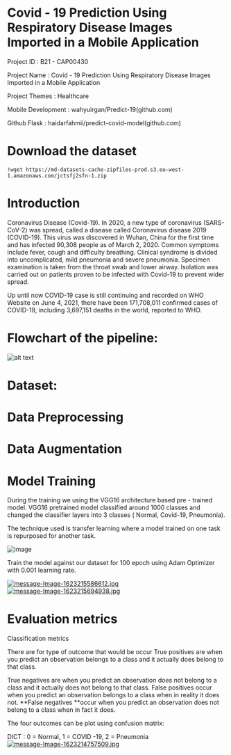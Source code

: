 # Covid - 19 Prediction Using Respiratory Disease Images Imported in a Mobile Application


Project ID : B21 - CAP00430

Project Name : Covid - 19 Prediction Using Respiratory Disease Images Imported in a Mobile Application 

Project Themes : Healthcare

Mobile Development : wahyuirgan/Predict-19(github.com)

Github Flask : haidarfahmii/predict-covid-model(github.com)




# Download the dataset

```
!wget https://md-datasets-cache-zipfiles-prod.s3.eu-west-1.amazonaws.com/jctsfj2sfn-1.zip
```


# Introduction

Coronavirus Disease (Covid-19). In 2020, a new type of coronavirus (SARS-CoV-2) was spread, called a disease called Coronavirus disease 2019 (COVID-19). This virus was discovered in Wuhan, China for the first time and has infected 90,308 people as of March 2, 2020. Common symptoms include fever, cough and difficulty breathing. Clinical syndrome is divided into uncomplicated, mild pneumonia and severe pneumonia. Specimen examination is taken from the throat swab and lower airway. Isolation was carried out on patients proven to be infected with Covid-19 to prevent wider spread.

Up until now COVID-19 case is still continuing and recorded on WHO Website on June 4, 2021, there have been 171,708,011 confirmed cases of COVID-19, including 3,697,151 deaths in the world, reported to WHO.


# Flowchart of the pipeline:

![alt text](https://raw.githubusercontent.com/ramkicse/covid19-chest-x-ray/master/readme_assets/flowchart.jpg)

# Dataset:

# Data Preprocessing 

# Data Augmentation


# Model Training
During the training we using the VGG16 architecture based pre - trained model. VGG16 pretrained model classified around 1000 classes and changed the classifier layers into 3 classes ( Normal, Covid-19, Pneumonia).

The technique used is transfer learning where a model trained on one task is repurposed for another task.

![image](https://user-images.githubusercontent.com/67178498/121296609-2828e200-c91b-11eb-9352-ac5a6b801137.png)


Train the model against our dataset for 100 epoch using Adam Optimizer with 0.001 learning rate.

[![message-Image-1623215586612.jpg](https://i.postimg.cc/W4RypSxD/message-Image-1623215586612.jpg)](https://postimg.cc/xXR5tGfY)
[![message-Image-1623215694938.jpg](https://i.postimg.cc/vB0Xnv2t/message-Image-1623215694938.jpg)](https://postimg.cc/G8skwvC4)


# Evaluation metrics 

Classification metrics

There are for type of outcome that would be occur
True positives are when you predict an observation belongs to a class and it actually does belong to that class.

True negatives are when you predict an observation does not belong to a class and it actually does not belong to that class.
False positives occur when you predict an observation belongs to a class when in reality it does not.
**False negatives **occur when you predict an observation does not belong to a class when in fact it does.

The four outcomes can be plot using confusion matrix:

DICT : 0 = Normal, 1 = COVID -19, 2 = Pneumonia
[![message-Image-1623214757509.jpg](https://i.postimg.cc/QNqTxtKh/message-Image-1623214757509.jpg)](https://postimg.cc/XXpJsngz)
















